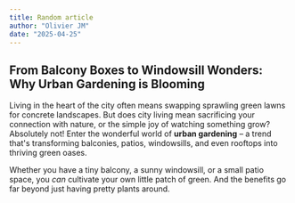 ```yaml
---
title: Random article
author: "Olivier JM"
date: "2025-04-25"
---
```



## From Balcony Boxes to Windowsill Wonders: Why Urban Gardening is Blooming

Living in the heart of the city often means swapping sprawling green lawns for concrete landscapes. But does city living mean sacrificing your connection with nature, or the simple joy of watching something grow? Absolutely not! Enter the wonderful world of **urban gardening** – a trend that's transforming balconies, patios, windowsills, and even rooftops into thriving green oases.

Whether you have a tiny balcony, a sunny windowsill, or a small patio space, you *can* cultivate your own little patch of green. And the benefits go far beyond just having pretty plants around.

